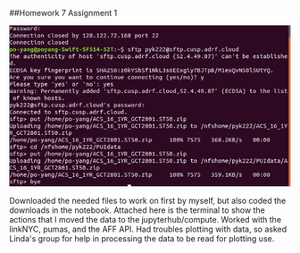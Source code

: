 ##Homework 7 Assignment 1

![Alt text](../HW7_pyk222/Screenshot.png)

Downloaded the needed files to work on first by myself, but also coded the downloads in the notebook. Attached here is the terminal to show the actions that I moved the data to the jupyterhub/compute. Worked with the linkNYC, pumas, and the AFF API. Had troubles plotting with data, so asked Linda's group for help in processing the data to be read for plotting use. 



